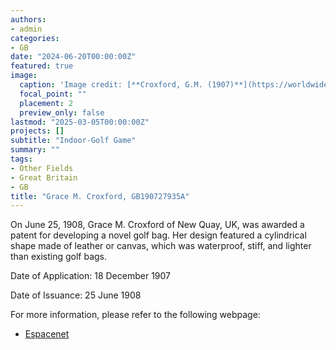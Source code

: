 ```yaml
---
authors:
- admin
categories:
- GB
date: "2024-06-20T00:00:00Z"
featured: true
image:
  caption: 'Image credit: [**Croxford, G.M. (1907)**](https://worldwide.espacenet.com/patent/search/family/032488765/publication/GB190727935A?q=pn%3DGB190727935A)'
  focal_point: ""
  placement: 2
  preview_only: false
lastmod: "2025-03-05T00:00:00Z"
projects: []
subtitle: "Indoor-Golf Game"
summary: ""
tags:
- Other Fields
- Great Britain
- GB
title: "Grace M. Croxford, GB190727935A"
---
```

On June 25, 1908, Grace M. Croxford of New Quay, UK, was awarded a patent for developing a novel golf bag. Her design featured a cylindrical shape made of leather or canvas, which was waterproof, stiff, and lighter than existing golf bags.

Date of Application: 18 December 1907

Date of Issuance: 25 June 1908

For more information, please refer to the following webpage: 

- [Espacenet](https://worldwide.espacenet.com/patent/search/family/032488765/publication/GB190727935A?q=pn%3DGB190727935A)